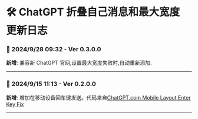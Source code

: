 # **🛠️ ChatGPT 折叠自己消息和最大宽度 更新日志**

### **📅 2024/9/28 09:32 - Ver 0.3.0.0**

**新增**: 兼容新 ChatGPT 官网,设置最大宽度失败时,自动重新添加.

---

### **📅 2024/9/15 11:13 - Ver 0.2.0.0**

**新增**: 增加在移动设备回车键发送。代码来自[ChatGPT.com Mobile Layout Enter Key Fix](https://greasyfork.org/scripts/498559)

---
